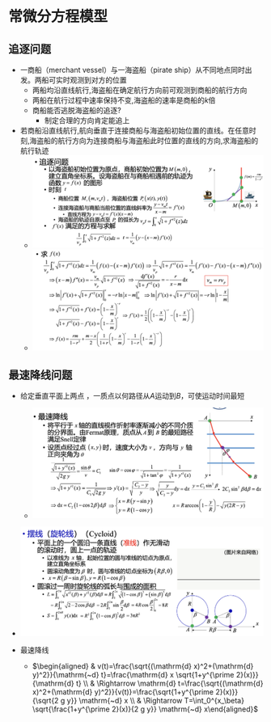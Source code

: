 # 常微分方程模型
## 追逐问题
- 一商船（merchant vessel）与一海盗船（pirate ship）从不同地点同时出发。两船可实时观测到对方的位置
  - 两船均沿直线航行,海盗船在确定航行方向前可观测到商船的航行方向
  - 两船在航行过程中速率保持不变,海盗船的速率是商船的$k$倍
  - 商船能否逃脱海盗船的追逐?
    - 制定合理的方向肯定能追上
- 若商船沿直线航行,航向垂直于连接商船与海盗船初始位置的直线。在任意时刻,海盗船的航行方向为连接商船与海盗船此时位置的直线的方向,求海盗船的航行轨迹
  - ![alt text](img/image.png)
  - ![alt text](img/image-1.png)

## 最速降线问题
- 给定垂直平面上两点 ，一质点以何路径从$A$运动到$B$，可使运动时间最短
  - ![alt text](img/image-2.png)

- ![摆线](img/image-3.png)
- 最速降线
  - $\begin{aligned} & v(t)=\frac{\sqrt{(\mathrm{d} x)^2+(\mathrm{d} y)^2}}{\mathrm{~d} t}=\frac{\mathrm{d} x \sqrt{1+y^{\prime 2}(x)}}{\mathrm{d} t} \\ & \Rightarrow \mathrm{d} t=\frac{\sqrt{(\mathrm{d} x)^2+(\mathrm{d} y)^2}}{v(t)}=\frac{\sqrt{1+y^{\prime 2}(x)}}{\sqrt{2 g y}} \mathrm{~d} x \\ & \Rightarrow T=\int_0^{x_\beta} \sqrt{\frac{1+y^{\prime 2}(x)}{2 g y}} \mathrm{~d} x\end{aligned}$

